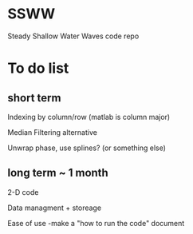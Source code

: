 # SSWW
Steady Shallow Water Waves code repo


# To do list
## short term
Indexing by column/row (matlab is column major)

Median Filtering alternative

Unwrap phase, use splines? (or something else)

## long term ~ 1 month
2-D code

Data managment + storeage

Ease of use
-make a "how to run the code" document
